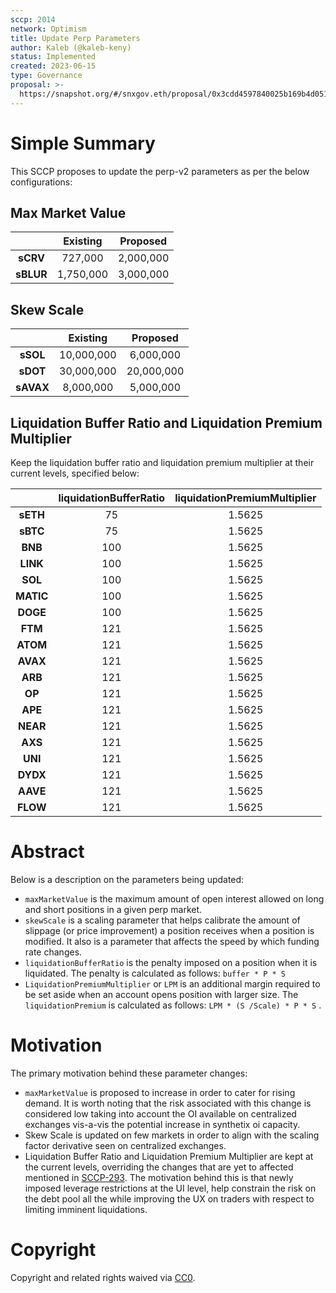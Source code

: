 ```yaml
---
sccp: 2014
network: Optimism
title: Update Perp Parameters
author: Kaleb (@kaleb-keny)
status: Implemented
created: 2023-06-15
type: Governance
proposal: >-
  https://snapshot.org/#/snxgov.eth/proposal/0x3cdd4597840025b169b4d05194b23c98b1dcca8738565c12f255caa4f412f073
---
```


# Simple Summary

This SCCP proposes to update the perp-v2 parameters as per the below configurations:

## Max Market Value

|           	| **Existing** 	| **Proposed** 	|
|:---------:	|:------------:	|:------------:	|
|  **sCRV** 	|  727,000  	  |  2,000,000   	|
| **sBLUR** 	| 1,750,000   	|  3,000,000   	|

## Skew Scale

|           	| **Existing** 	| **Proposed** 	|
|:---------:	|:------------:	|:------------:	|
|  **sSOL** 	|  10,000,000  	|   6,000,000  	|
|  **sDOT** 	|  30,000,000  	|  20,000,000  	|
| **sAVAX** 	|   8,000,000  	|   5,000,000  	|

## Liquidation Buffer Ratio and Liquidation Premium Multiplier

Keep the liquidation buffer ratio and liquidation premium multiplier at their current levels, specified below:

|           	| **liquidationBufferRatio** 	| **liquidationPremiumMultiplier** 	|
|:---------:	|:--------------------------:	|:--------------------------------:	|
|  **sETH** 	|             75             	|              1.5625              	|
|  **sBTC** 	|             75             	|              1.5625              	|
|  **BNB**  	|             100            	|              1.5625              	|
|  **LINK** 	|             100            	|              1.5625              	|
|  **SOL**  	|             100            	|              1.5625              	|
| **MATIC** 	|             100            	|              1.5625              	|
|  **DOGE** 	|             100            	|              1.5625              	|
|  **FTM**  	|             121            	|              1.5625              	|
|  **ATOM** 	|             121            	|              1.5625              	|
|  **AVAX** 	|             121            	|              1.5625              	|
|  **ARB**  	|             121            	|              1.5625              	|
|   **OP**  	|             121            	|              1.5625              	|
|  **APE**  	|             121            	|              1.5625              	|
|  **NEAR** 	|             121            	|              1.5625              	|
|  **AXS**  	|             121            	|              1.5625              	|
|  **UNI**  	|             121            	|              1.5625              	|
|  **DYDX** 	|             121            	|              1.5625              	|
|  **AAVE** 	|             121            	|              1.5625              	|
|  **FLOW** 	|             121            	|              1.5625              	|

# Abstract

Below is a description on the parameters being updated:
- `maxMarketValue` is the maximum amount of open interest allowed on long and short positions in a given perp market.
- `skewScale` is a scaling parameter that helps calibrate the amount of slippage (or price improvement) a position receives when a position is modified. It also is a parameter that affects the speed by which funding rate changes.
- `liquidationBufferRatio` is the penalty imposed on a position when it is liquidated. The penalty is calculated as follows: `buffer * P * S`
- `LiquidationPremiumMultiplier` or `LPM` is an additional margin required to be set aside when an account opens position with larger size. The `liquidationPremium` is calculated as follows: `LPM * (S /Scale) * P * S` .

# Motivation

The primary motivation behind these parameter changes:
- `maxMarketValue` is proposed to increase in order to cater for rising demand. It is worth noting that the risk associated with this change is considered low taking into account the OI available on centralized exchanges vis-a-vis the potential increase in synthetix oi capacity.
- Skew Scale is updated on few markets in order to align with the scaling factor derivative seen on centralized exchanges.
- Liquidation Buffer Ratio and Liquidation Premium Multiplier are kept at the current levels, overriding the changes that are yet to affected mentioned in [SCCP-293](https://sips.synthetix.io/sccp/sccp-293/). The motivation behind this is that newly imposed leverage restrictions at the UI level, help constrain the risk on the debt pool all the while improving the UX on traders with respect to limiting imminent liquidations.

# Copyright

Copyright and related rights waived via [CC0](https://creativecommons.org/publicdomain/zero/1.0/).
